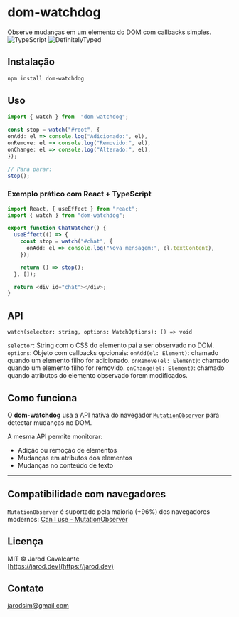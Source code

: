 
# dom-watchdog

Observe mudanças em um elemento do DOM com callbacks simples.
![TypeScript](https://img.shields.io/badge/TypeScript-%23007ACC.svg?style=flat&logo=typescript&logoColor=white)
![DefinitelyTyped](https://img.shields.io/badge/types-included-brightgreen)


## Instalação
```bash
npm install dom-watchdog
```

## Uso
```ts
import { watch } from  "dom-watchdog";

const stop = watch("#root", {
onAdd: el => console.log("Adicionado:", el),
onRemove: el => console.log("Removido:", el),
onChange: el => console.log("Alterado:", el),
});

// Para parar:
stop();
```

### Exemplo prático com React + TypeScript
```ts
import React, { useEffect } from "react";
import { watch } from "dom-watchdog";

export function ChatWatcher() {
  useEffect(() => {
    const stop = watch("#chat", {
      onAdd: el => console.log("Nova mensagem:", el.textContent),
    });

    return () => stop();
  }, []);

  return <div id="chat"></div>;
}
```
## API

    watch(selector: string, options: WatchOptions): () => void

`selector`: String com o CSS do elemento pai a ser observado no DOM.
`options`: Objeto com callbacks opcionais:
`onAdd(el: Element)`: chamado quando um elemento filho for adicionado.
`onRemove(el: Element)`: chamado quando um elemento filho for removido.
`onChange(el: Element)`: chamado quando atributos do elemento observado forem modificados.

## Como funciona

O **dom-watchdog** usa a API nativa do navegador [`MutationObserver`](https://developer.mozilla.org/en-US/docs/Web/API/MutationObserver) para detectar mudanças no DOM.

A mesma  API permite monitorar:
-   Adição ou remoção de elementos
-   Mudanças em atributos dos elementos
-   Mudanças no conteúdo de texto

----------
## Compatibilidade com navegadores

`MutationObserver` é suportado pela maioria (+96%) dos navegadores modernos:
[Can I use - MutationObserver](https://caniuse.com/mutationobserver)

## Licença
MIT © Jarod Cavalcante  
[https://jarod.dev](https://jarod.dev)

## Contato
jarodsim@gmail.com